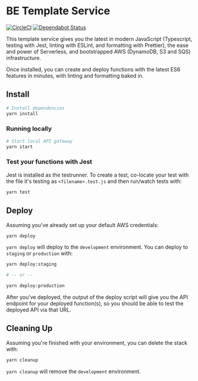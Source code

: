 # BE Template Service

[![CircleCI](https://circleci.com/gh/jackcohen5/be-template.svg?style=svg)](https://circleci.com/gh/jackcohen5/be-template)
[![Dependabot Status](https://api.dependabot.com/badges/status?host=github&repo=jackcohen5/be-template)](https://dependabot.com)

This template service gives you the latest in modern JavaScript (Typescript, testing with Jest, linting with ESLint, and formatting with Prettier), the ease and power of Serverless, and bootstrapped AWS (DynamoDB, S3 and SQS) infrastructure.

Once installed, you can create and deploy functions with the latest ES6 features in minutes, with linting and formatting baked in.

## Install

```bash
# Install dependencies
yarn install
```

### Running locally

```bash
# Start local API gateway
yarn start
```

### Test your functions with Jest

Jest is installed as the testrunner. To create a test, co-locate your test with the file it's testing
as `<filename>.test.js` and then run/watch tests with:

```bash
yarn test
```

## Deploy

Assuming you've already set up your default AWS credentials:

```bash
yarn deploy
```

`yarn deploy` will deploy to the `development` environment. You can deploy to `staging` or `production`
with:

```bash
yarn deploy:staging

# -- or --

yarn deploy:production
```

After you've deployed, the output of the deploy script will give you the API endpoint
for your deployed function(s), so you should be able to test the deployed API via that URL.

## Cleaning Up

Assuming you're finished with your environment, you can delete the stack with:

```bash
yarn cleanup
```

`yarn cleanup` will remove the `development` environment.
